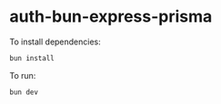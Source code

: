 # auth-bun-express-prisma

To install dependencies:

```bash
bun install
```

To run:

```bash
bun dev
```
